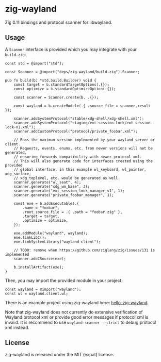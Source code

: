 # zig-wayland

Zig 0.11 bindings and protocol scanner for libwayland.

## Usage

A `Scanner` interface is provided which you may integrate with your `build.zig`:

```zig
const std = @import("std");

const Scanner = @import("deps/zig-wayland/build.zig").Scanner;

pub fn build(b: *std.build.Builder) void {
    const target = b.standardTargetOptions(.{});
    const optimize = b.standardOptimizeOption(.{});

    const scanner = Scanner.create(b, .{});

    const wayland = b.createModule(.{ .source_file = scanner.result });

    scanner.addSystemProtocol("stable/xdg-shell/xdg-shell.xml");
    scanner.addSystemProtocol("staging/ext-session-lock/ext-session-lock-v1.xml");
    scanner.addCustomProtocol("protocol/private_foobar.xml");

    // Pass the maximum version implemented by your wayland server or client.
    // Requests, events, enums, etc. from newer versions will not be generated,
    // ensuring forwards compatibility with newer protocol xml.
    // This will also generate code for interfaces created using the provided
    // global interface, in this example wl_keyboard, wl_pointer, xdg_surface,
    // xdg_toplevel, etc. would be generated as well.
    scanner.generate("wl_seat", 4);
    scanner.generate("xdg_wm_base", 3);
    scanner.generate("ext_session_lock_manager_v1", 1);
    scanner.generate("private_foobar_manager", 1);

    const exe = b.addExecutable(.{
        .name = "foobar",
        .root_source_file = .{ .path = "foobar.zig" },
        .target = target,
        .optimize = optimize,
    });

    exe.addModule("wayland", wayland);
    exe.linkLibC();
    exe.linkSystemLibrary("wayland-client");

    // TODO: remove when https://github.com/ziglang/zig/issues/131 is implemented
    scanner.addCSource(exe);

    b.installArtifact(exe);
}
```

Then, you may import the provided module in your project:

```zig
const wayland = @import("wayland");
const wl = wayland.client.wl;
```

There is an example project using zig-wayland here:
[hello-zig-wayland](https://github.com/ifreund/hello-zig-wayland).

Note that zig-wayland does not currently do extensive verification of Wayland
protocol xml or provide good error messages if protocol xml is invalid. It is
recommend to use `wayland-scanner --strict` to debug protocol xml instead.

## License

zig-wayland is released under the MIT (expat) license.
